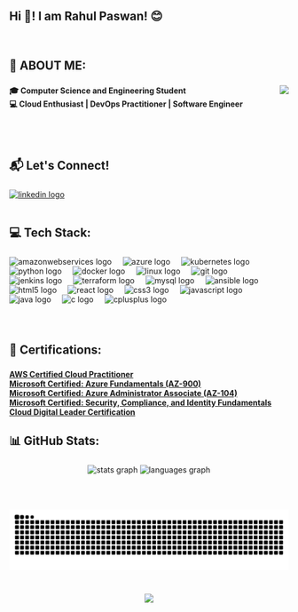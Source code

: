 <h2 align="left">Hi 👋! I am Rahul Paswan! 😊</h2>
</br>

###

<h2 align="left">💫 ABOUT ME:</h2>

###

<img align="right" height="150" src="https://camo.githubusercontent.com/9939f57a40461f1f7d5ee9c81e8f4634eb6a9339f5a3ced15f2ce471bb18b49b/68747470733a2f2f6d656469612e67697068792e636f6d2f6d656469612f4d3967624264396e6244724f5475314d71782f67697068792e676966"  />

###

<h4 align="left">🎓 Computer Science and Engineering Student<br>💻 Cloud Enthusiast | DevOps Practitioner | Software Engineer</h4>

</br>
</br>

###

<h2 align="left">📬 Let's Connect!</h2>

###

<div align="left">
  <a href="https://www.linkedin.com/in/rahul-kumar-paswan-b1b57b227/" target="_blank">
    <img src="https://img.shields.io/static/v1?message=LinkedIn&logo=linkedin&label=&color=0077B5&logoColor=white&labelColor=&style=for-the-badge" height="35" alt="linkedin logo"  />
  </a>
</div>

</br>

###

<h2 align="left">💻 Tech Stack:</h2>

###

<div align="left">
  <img src="https://skillicons.dev/icons?i=aws" height="30" alt="amazonwebservices logo"  />
  <img width="12" />
  <img src="https://skillicons.dev/icons?i=azure" height="30" alt="azure logo"  />
  <img width="12" />
  <img src="https://skillicons.dev/icons?i=kubernetes" height="30" alt="kubernetes logo"  />
  <img width="12" />
  <img src="https://cdn.jsdelivr.net/gh/devicons/devicon/icons/python/python-original.svg" height="30" alt="python logo"  />
  <img width="12" />
  <img src="https://skillicons.dev/icons?i=docker" height="30" alt="docker logo"  />
  <img width="12" />
  <img src="https://cdn.jsdelivr.net/gh/devicons/devicon/icons/linux/linux-original.svg" height="30" alt="linux logo"  />
  <img width="12" />
  <img src="https://skillicons.dev/icons?i=git" height="30" alt="git logo"  />
  <img width="12" />
  <img src="https://skillicons.dev/icons?i=jenkins" height="30" alt="jenkins logo"  />
  <img width="12" />
  <img src="https://cdn.simpleicons.org/terraform/7B42BC" height="30" alt="terraform logo"  />
  <img width="12" />
  <img src="https://cdn.simpleicons.org/mysql/4479A1" height="30" alt="mysql logo"  />
  <img width="12" />
  <img src="https://cdn.simpleicons.org/ansible/EE0000" height="30" alt="ansible logo"  />
  <img width="12" />
  <img src="https://cdn.jsdelivr.net/gh/devicons/devicon/icons/html5/html5-original.svg" height="30" alt="html5 logo"  />
  <img width="12" />
  <img src="https://cdn.jsdelivr.net/gh/devicons/devicon/icons/react/react-original.svg" height="30" alt="react logo"  />
  <img width="12" />
  <img src="https://cdn.jsdelivr.net/gh/devicons/devicon/icons/css3/css3-original.svg" height="30" alt="css3 logo"  />
  <img width="12" />
  <img src="https://cdn.jsdelivr.net/gh/devicons/devicon/icons/javascript/javascript-original.svg" height="30" alt="javascript logo"  />
  <img width="12" />
  <img src="https://skillicons.dev/icons?i=java" height="30" alt="java logo"  />
  <img width="12" />
  <img src="https://cdn.jsdelivr.net/gh/devicons/devicon/icons/c/c-original.svg" height="30" alt="c logo"  />
  <img width="12" />
  <img src="https://cdn.jsdelivr.net/gh/devicons/devicon/icons/cplusplus/cplusplus-original.svg" height="30" alt="cplusplus logo"  />
</div>

###

</br>

<h2 align="left">📜 Certifications:</h2>

###


<h4 align="left">
  <a href="https://www.credly.com/badges/53dd247a-7b2b-421e-bdb7-f6e8d0f79626/public_url" target="_blank">AWS Certified Cloud Practitioner</a><br>
  <a href="https://learn.microsoft.com/en-us/users/rahulkumarpaswan-5011/credentials/61fe22706e92c52d?ref=https%3A%2F%2Fwww.linkedin.com%2F" target="_blank">Microsoft Certified: Azure Fundamentals (AZ-900)</a><br>
  <a href="https://learn.microsoft.com/en-us/users/rahulkumarpaswan-5011/credentials/d492cb69cf6b4e68?ref=https%3A%2F%2Fwww.linkedin.com%2F" target="_blank">Microsoft Certified: Azure Administrator Associate (AZ-104)</a><br>
  <a href="https://learn.microsoft.com/en-us/users/rahulkumarpaswan-5011/credentials/330682b4b8cde858?ref=https%3A%2F%2Fwww.linkedin.com%2F" target="_blank">Microsoft Certified: Security, Compliance, and Identity Fundamentals</a><br>
  <a href="https://www.credly.com/badges/b13eb2a6-5014-4591-a8b3-d506e3f99277/linked_in?t=sjjwwk" target="_blank">Cloud Digital Leader Certification</a>
</h4>


###

<h2 align="left">📊 GitHub Stats:</h2>

###

<div align="center">
  <img src="https://github-readme-stats.vercel.app/api?username=Rahul-Kumar-Paswan&hide_title=false&hide_rank=false&show_icons=true&include_all_commits=true&count_private=true&disable_animations=false&theme=dracula&locale=en&hide_border=false" height="150" alt="stats graph"  />
  <img src="https://github-readme-stats.vercel.app/api/top-langs?username=Rahul-Kumar-Paswan&locale=en&hide_title=false&layout=compact&card_width=320&langs_count=5&theme=dracula&hide_border=false" height="150" alt="languages graph"  />
</div>

###

<br clear="both">

###

<img src="https://raw.githubusercontent.com/Rahul-Kumar-Paswan/Rahul-Kumar-Paswan/output/snake.svg" alt="Snake animation" />

###

</br>

<div align="center">
  <img src="https://visitor-badge.laobi.icu/badge?page_id=Rahul-Kumar-Paswan.Rahul-Kumar-Paswan&"  />
</div>

###
